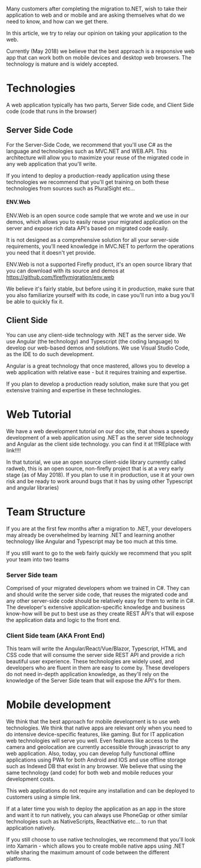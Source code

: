 ﻿Many customers after completing the migration to.NET, wish to take their application to web and or mobile and are asking themselves what do we need to know, and how can we get there.

In this article, we try to relay our opinion on taking your application to the web.

Currently (May 2018) we believe that the best approach is a responsive web app that can work both on mobile devices and desktop web browsers. The technology is mature and is widely accepted. 

# Technologies
A web application typically has two parts, Server Side code, and Client Side code (code that runs in the browser)

## Server Side Code
For the Server-Side Code, we recommend that you'll use C# as the language and technologies such as  MVC.NET and WEB.API. This architecture will allow you to maximize your reuse of the migrated code in any web application that you'll write.

If you intend to deploy a production-ready application using these technologies we recommend that you'll get training on both these technologies from sources such as PluralSight etc...

#### ENV.Web
ENV.Web is an open source code sample that we wrote and we use in our demos, which allows you to easily reuse your migrated application on the server and expose rich data API's based on migrated code easily.

It is not designed as a comprehensive solution for all your server-side requirements, you'll need knowledge in MVC.NET to perform the operations you need that it doesn't yet provide.

ENV.Web is not a supported Firefly product, it's an open source library that you can download with its source and demos at https://github.com/fireflymigration/env.web

We believe it's fairly stable, but before using it in production, make sure that you also familiarize yourself with its code, in case you'll run into a bug you'll be able to quickly fix it.

## Client Side
You can use any client-side technology with .NET as the server side.
We use Angular (the technology) and Typescript (the coding language) to develop our web-based demos and solutions.
We use Visual Studio Code, as the IDE to do such development.

Angular is a great technology that once mastered, allows you to develop a web application with relative ease - but it requires training and expertise.

If you plan to develop a production ready solution, make sure that you get extensive training and expertise in these technologies.

# Web Tutorial
We have a web development tutorial on our doc site, that shows a speedy development of a web application using .NET as the server side technology and Angular as the client side technology. you can find it at !!!REplace with link!!!!

In that tutorial, we use an open source client-side library currently called radweb, this is an open source, non-firefly project that is at a very early stage (as of May 2018). If you plan to use it in production, use it at your own risk and be ready to work around bugs that it has by using other Typescript and angular libraries)

# Team Structure
If you are at the first few months after a migration to .NET, your developers may already be overwhelmed by learning .NET and learning another technology like Angular and Typescript may be too much at this time.

If you still want to go to the web fairly quickly we recommend that you split your team into two teams
### Server Side team 
Comprised of your migrated developers whom we trained in C#. They can and should write the server side code, that reuses the migrated code and any other server-side code should be relatively easy for them to write in C#. 
The developer's extensive application-specific knowledge and business know-how will be put to best use as they create REST API's that will expose the application data and logic to the front end.

### Client Side team (AKA Front End)
This team will write the Angular/React/Vue/Blazor, Typescript, HTML and CSS code that will consume the server side REST API and provide a rich beautiful user experience.
These technologies are widely used, and developers who are fluent in them are easy to come by. These developers do not need in-depth application knowledge, as they'll rely on the knowledge of the Server Side team that will expose the API's for them.



# Mobile development
We think that the best approach for mobile development is to use web technologies. We think that native apps are relevant only when you need to do intensive device-specific features, like gaming. But for IT application web technologies will serve you well.
Even features like access to the camera and geolocation are currently accessible through javascript to any web application.
Also, today, you can develop fully functional offline applications using PWA for both Android and IOS and use offline storage such as Indexed DB that exist in any browser.
We believe that using the same technology (and code) for both web and mobile reduces your development costs.

This web applications do not require any installation and can be deployed to customers using a simple link.

If at a later time you wish to deploy the application as an app in the store and want it to run natively, you can always use PhoneGap or other similar technologies such as NativeScripts, ReactNative etc... to run that application natively.

If you still choose to use native technologies, we recommend that you'll look into Xamarin - which allows you to create mobile native apps using .NET while sharing the maximum amount of code between the different platforms. 